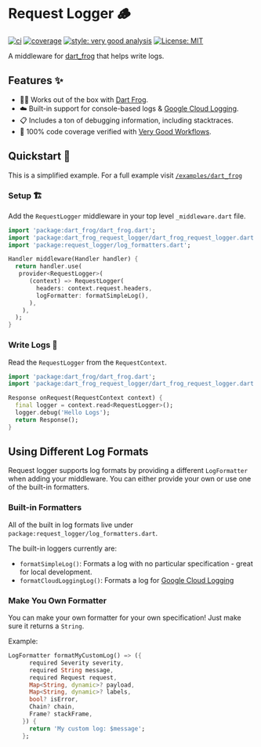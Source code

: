 # Request Logger 🪵

[![ci][ci_badge]][ci_link]
[![coverage][coverage_badge]][ci_link]
[![style: very good analysis][very_good_analysis_badge]][very_good_analysis_link]
[![License: MIT][license_badge]][license_link]

A middleware for [dart_frog](https://verygoodopensource.github.io/dart_frog/) that helps write logs.

## Features ✨

- 🎯🐸 Works out of the box with [Dart Frog](https://verygoodopensource.github.io/dart_frog/).
- ☁️ Built-in support for console-based logs & [Google Cloud Logging](https://cloud.google.com/logging).
- 📋 Includes a ton of debugging information, including stacktraces.
- 🧪 100% code coverage verified with [Very Good Workflows](https://github.com/VeryGoodOpenSource/very_good_workflows).

## Quickstart 🚀

This is a simplified example. For a full example visit [`/examples/dart_frog`](https://github.com/mtwichel/request_logger/tree/main/examples/dart_frog)

### Setup 🏗️

Add the `RequestLogger` middleware in your top level `_middleware.dart` file.

```dart
import 'package:dart_frog/dart_frog.dart';
import 'package:dart_frog_request_logger/dart_frog_request_logger.dart';
import 'package:request_logger/log_formatters.dart';

Handler middleware(Handler handler) {
  return handler.use(
   provider<RequestLogger>(
      (context) => RequestLogger(
        headers: context.request.headers,
        logFormatter: formatSimpleLog(),
      ),
    ),
  );
}
```

### Write Logs 📝

Read the `RequestLogger` from the `RequestContext`.

```dart
import 'package:dart_frog/dart_frog.dart';
import 'package:dart_frog_request_logger/dart_frog_request_logger.dart';

Response onRequest(RequestContext context) {
  final logger = context.read<RequestLogger>();
  logger.debug('Hello Logs');
  return Response();
}
```

## Using Different Log Formats

Request logger supports log formats by providing a different `LogFormatter` when adding your middleware. You can either provide your own or use one of the built-in formatters.

### Built-in Formatters

All of the built in log formats live under `package:request_logger/log_formatters.dart`.

The built-in loggers currently are:

- `formatSimpleLog()`: Formats a log with no particular specification - great for local development.
- `formatCloudLoggingLog()`: Formats a log for [Google Cloud Logging](https://cloud.google.com/logging)

### Make You Own Formatter

You can make your own formatter for your own specification! Just make sure it returns a `String`.

Example:

```dart
LogFormatter formatMyCustomLog() => ({
      required Severity severity,
      required String message,
      required Request request,
      Map<String, dynamic>? payload,
      Map<String, dynamic>? labels,
      bool? isError,
      Chain? chain,
      Frame? stackFrame,
    }) {
      return 'My custom log: $message';
    };
```

[ci_badge]: https://github.com/mtwichel/request_logger/actions/workflows/dart_frog_request_logger_verify_and_test.yaml/badge.svg
[ci_link]: https://github.com/mtwichel/request_logger/actions/workflows/dart_frog_request_logger_verify_and_test.yaml
[coverage_badge]: https://raw.githubusercontent.com/mtwichel/request_logger/main/coverage_badge.svg
[license_badge]: https://img.shields.io/badge/license-MIT-blue.svg
[license_link]: https://opensource.org/licenses/MIT
[very_good_analysis_badge]: https://img.shields.io/badge/style-very_good_analysis-B22C89.svg
[very_good_analysis_link]: https://pub.dev/packages/very_good_analysis
